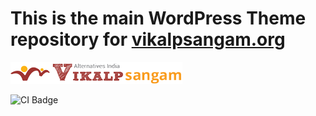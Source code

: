 # This is the main WordPress Theme repository for [vikalpsangam.org](http://vikalpsangam.org)

![](./images/header_big_logo.png)

![CI Badge](https://github.com/moxon6/vikalpsangam.org/workflows/CI/badge.svg)
